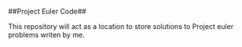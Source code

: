 ##Project Euler Code##

This repository will act as a location to store solutions to Project euler problems writen by me.
